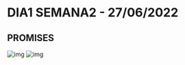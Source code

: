 # DIA1 SEMANA2 - 27/06/2022
## PROMISES
![img](/assets/promises1.PNG)
![img](/assets/promises2.PNG)
